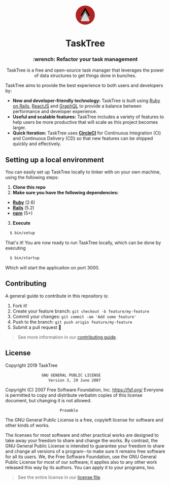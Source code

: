 <p align="center">
  <img alt="TaskTree" src="./app/assets/images/favicon.png" width="60" />
</p>
<h1 align="center">
  TaskTree
</h1>

<h3 align="center">:wrench: Refactor your task management</h3>

<p align="center">
  TaskTree is a free and open-source task manager that leverages the power of data structures to get things done in bunches.
</p>

TaskTree aims to provide the best experience to both users and developers by:

- **New and developer-friendly technology:** TaskTree is built using [Ruby on Rails](https://github.com/rails/rails), [ReactJS](https://github.com/facebook/react) and [GraphQL](https://graphql.org/) to provide a balance between performance and developer experience.
- **Useful and scalable features:** TaskTree includes a variety of features to help users be more productive that will scale as this project becomes larger.
  <!-- TODO: Actually implement this-->
- **Quick Iteration:** TaskTree uses [**CircleCI**]() for Continuous Integration (CI) and Continuous Delivery (CD) so that new features can be shipped quickly and effectively.

## Setting up a local environment

You can easily set up TaskTree locally to tinker with on your own machine, using the following steps:

1. **Clone this repo**
2. **Make sure you have the following dependencies:**

- [**Ruby**](https://www.ruby-lang.org/en/) (2.6)
- [**Rails**](https://rubyonrails.org/) (5.2)
- [**npm**](https://www.npmjs.com/) (5+)

3. **Execute**

```bash
  $ bin/setup
```

That's it! You are now ready to run TaskTree locally, which can be done by executing

```bash
  $ bin/startup
```

Which will start the applicaiton on port 3000.

## Contributing

A general guide to contribute in this repository is:

1. Fork it!
2. Create your feature branch: `git checkout -b feature/my-feature`
3. Commit your changes: `git commit -am 'Add some feature'`
4. Push to the branch: `git push origin feature/my-feature`
5. Submit a pull request :rocket:

> See more information in our [contributing guide](./CONTRIBUTING.md).

## License

Copyright 2019 TaskTree

                    GNU GENERAL PUBLIC LICENSE
                       Version 3, 29 June 2007

Copyright (C) 2007 Free Software Foundation, Inc. <https://fsf.org/>
Everyone is permitted to copy and distribute verbatim copies
of this license document, but changing it is not allowed.

                            Preamble

The GNU General Public License is a free, copyleft license for
software and other kinds of works.

The licenses for most software and other practical works are designed
to take away your freedom to share and change the works. By contrast,
the GNU General Public License is intended to guarantee your freedom to
share and change all versions of a program--to make sure it remains free
software for all its users. We, the Free Software Foundation, use the
GNU General Public License for most of our software; it applies also to
any other work released this way by its authors. You can apply it to
your programs, too.

> See the entire license in our [license file](./LICENSE).
